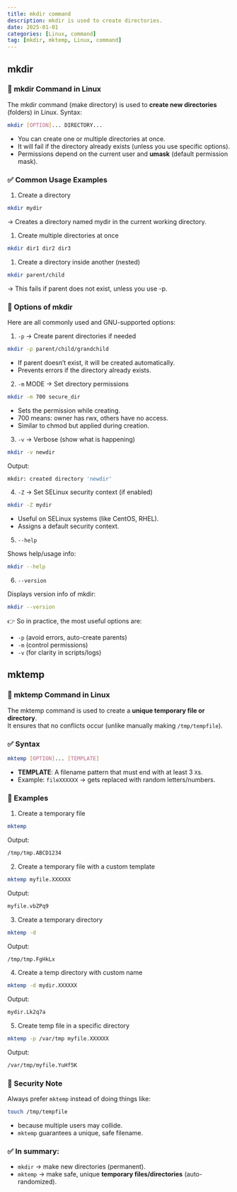 ```yaml
---
title: mkdir command
description: mkdir is used to create directories.
date: 2025-01-01
categories: [Linux, command]
tag: [mkdir, mktemp, Linux, command]
---
```




## mkdir

### 📂 mkdir Command in Linux

The mkdir command (make directory) is used to **create new directories** (folders) in Linux.
Syntax:
```bash
mkdir [OPTION]... DIRECTORY...
```
- You can create one or multiple directories at once.
- It will fail if the directory already exists (unless you use specific options).
- Permissions depend on the current user and **umask** (default permission mask).

### ✅ Common Usage Examples

1. Create a directory
```bash
mkdir mydir
```
→ Creates a directory named mydir in the current working directory.

1. Create multiple directories at once
```bash
mkdir dir1 dir2 dir3
```

1. Create a directory inside another (nested)
```bash
mkdir parent/child
```
→ This fails if parent does not exist, unless you use -p.


### 📌 Options of mkdir

Here are all commonly used and GNU-supported options:

1. `-p` → Create parent directories if needed
```bash
mkdir -p parent/child/grandchild
```
- If parent doesn’t exist, it will be created automatically.
- Prevents errors if the directory already exists.

2. `-m` MODE → Set directory permissions
```bash
mkdir -m 700 secure_dir
```
- Sets the permission while creating.
- 700 means: owner has rwx, others have no access.
- Similar to chmod but applied during creation.

3. `-v` → Verbose (show what is happening)
```bash
mkdir -v newdir
```
Output:
```bash
mkdir: created directory 'newdir'
```

4. `-Z` → Set SELinux security context (if enabled)
```bash
mkdir -Z mydir
```
- Useful on SELinux systems (like CentOS, RHEL).
- Assigns a default security context.

5. `--help`

Shows help/usage info:
```bash
mkdir --help
```

6. `--version`

Displays version info of mkdir:
```bash
mkdir --version
```

👉 So in practice, the most useful options are:
- `-p` (avoid errors, auto-create parents)
- `-m` (control permissions)
- `-v` (for clarity in scripts/logs)


## mktemp

### 📂 mktemp Command in Linux

The mktemp command is used to create a **unique temporary file or directory**.<br>
It ensures that no conflicts occur (unlike manually making `/tmp/tempfile`).

### ✅ Syntax
```bash
mktemp [OPTION]... [TEMPLATE]
```
- **TEMPLATE**: A filename pattern that must end with at least 3 `X`s.
- Example: `fileXXXXXX` → gets replaced with random letters/numbers.


### 📌 Examples

1. Create a temporary file
```bash
mktemp
```
Output:
```bash
/tmp/tmp.ABCD1234
```

2. Create a temporary file with a custom template
```bash
mktemp myfile.XXXXXX
```
Output:
```bash
myfile.vbZPq9
```

3. Create a temporary directory
```bash
mktemp -d
```
Output:
```bash
/tmp/tmp.FgHkLx
```

4. Create a temp directory with custom name
```bash
mktemp -d mydir.XXXXXX
```
Output:
```bash
mydir.Lk2q7a
```

5. Create temp file in a specific directory
```bash
mktemp -p /var/tmp myfile.XXXXXX
```
Output:
```bash
/var/tmp/myfile.YuHf5K
```

### 🔎 Security Note

Always prefer `mktemp` instead of doing things like:
```bash
touch /tmp/tempfile
```
- because multiple users may collide.
- `mktemp` guarantees a unique, safe filename.

### ✅ In summary:

- `mkdir` → make new directories (permanent).
- `mktemp` → make safe, unique **temporary files/directories** (auto-randomized).